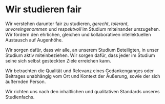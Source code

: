 <!--
   NAME - The NAME of this project is:
ethos

  FILE - The FILENAME of the current file is:
/v1a4.md

  CREATION - This project was CREATED on:
2017-01-28-16:15:00 UTC

  MODIFICATION - This project was last MODIFIED on:
2017-01-28-16:15:00 UTC

  VERSION - The current VERSION of this project is:
<git-commit-hash>-2017-01-28-16:15:00 UTC

  CREATOR(S) - This project was CREATED by:
Michael Czechowski, Martin Maga

  CONTACT - You can CONTACT the creator(s) or developer(s) of this project at:
E-Mail: mail@martinmaga.de

  COPYRIGHT - The COPYRIGHT holder of this project is:
COPYRIGHT (c) 2016 Martin Maga

  LICENSE - This project is LICENSED under the following license:
Martin Maga 2016 CC BY-SA 4.0 https://creativecommons.org

  SUBFILE – This is a SUBFILE! For more INFORMATION on this project go to:
/README.md
-->

# Wir studieren fair
Wir verstehen darunter fair zu studieren, *gerecht*, *tolerant*, *unvoreingenommen* und *respektvoll* im Studium miteinander umzugehen.
Wir fördern den ehrlichen, gleichen und kollaborativen intellektuellen Austausch auf Augenhöhe.

Wir sorgen dafür, dass wir alle, an unserem Studium Beteiligten, in unser Studium aktiv miteinbeziehen.
Wir sorgen dafür, dass jeder im Studium seine sich selbst gesteckten Ziele erreichen kann.

Wir betrachten die Qualität und Relevanz eines Gedankenganges oder Beitrages unabhängig vom Ort und Kontext der Äußerung, sowie der sich äußernden Person.

Wir richten uns nach den inhaltlichen und qualitativen Standards unseres Studienfachs.
